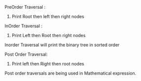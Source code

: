 
PreOrder Traversal :

1) Print Root then left then right nodes

InOrder Traversal :

1) Print Left then Root then right nodes

Inorder Traversal will print the binary tree in sorted order

Post Order Traversal:

1) Print left then Right then root nodes 

Post order traversals are being used in Mathematical expression.
